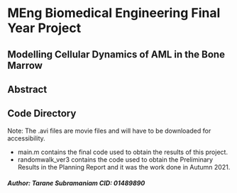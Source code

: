 # MEng Biomedical Engineering Final Year Project

## Modelling Cellular Dynamics of AML in the Bone Marrow


## Abstract

## Code Directory
Note: The .avi files are movie files and will have to be downloaded for accessibility.

* main.m contains the final code used to obtain the results of this project. <br />
* randomwalk_ver3 contains the code used to obtain the Preliminary Results in the Planning Report and it was the work done in Autumn 2021.

##### Author: Tarane Subramaniam  CID: 01489890
